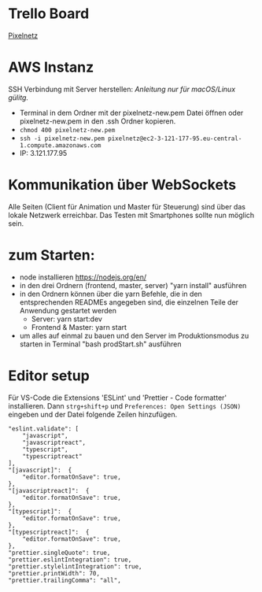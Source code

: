 # Trello Board

[Pixelnetz](https://trello.com/b/mGaOpOxx/pixelnetz)

# AWS Instanz

SSH Verbindung mit Server herstellen:
*Anleitung nur für macOS/Linux gülitg.*
- Terminal in dem Ordner mit der pixelnetz-new.pem Datei öffnen oder pixelnetz-new.pem in den .ssh Ordner kopieren.
- `chmod 400 pixelnetz-new.pem`
- `ssh -i pixelnetz-new.pem pixelnetz@ec2-3-121-177-95.eu-central-1.compute.amazonaws.com`
- IP: 3.121.177.95

# Kommunikation über WebSockets
Alle Seiten (Client für Animation und Master für Steuerung) sind über das lokale Netzwerk erreichbar.
Das Testen mit Smartphones sollte nun möglich sein.

# zum Starten:
- node installieren https://nodejs.org/en/
- in den drei Ordnern (frontend, master, server) "yarn install" ausführen
- in den Ordnern können über die yarn Befehle, die in den entsprechenden READMEs angegeben sind, die einzelnen Teile der Anwendung gestartet werden
  - Server: yarn start:dev
  - Frontend & Master: yarn start
- um alles auf einmal zu bauen und den Server im Produktionsmodus zu starten in Terminal "bash prodStart.sh" ausführen

# Editor setup
Für VS-Code die Extensions 'ESLint' und 'Prettier - Code formatter' installieren.
Dann `strg+shift+p` und `Preferences: Open Settings (JSON)` eingeben und der Datei folgende Zeilen hinzufügen.

```
"eslint.validate": [
    "javascript",
    "javascriptreact",
    "typescript",
    "typescriptreact"
],
"[javascript]":  {
    "editor.formatOnSave": true,
},
"[javascriptreact]":  {
    "editor.formatOnSave": true,
},
"[typescript]":  {
    "editor.formatOnSave": true,
},
"[typescriptreact]":  {
    "editor.formatOnSave": true,
},
"prettier.singleQuote": true,
"prettier.eslintIntegration": true,
"prettier.stylelintIntegration": true,
"prettier.printWidth": 70,
"prettier.trailingComma": "all",
```

